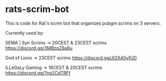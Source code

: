 # rats-scrim-bot

This is code for Rat's scrim bot that organizes pubgm scrims on 3 servers.

Currently used by:

SEMA | Syn Scrims -> 20CEST & 23CEST scrims https://discord.gg/3MBzpZ8a8u 

God of Lions -> 23CEST scrims https://discord.gg/Jt2XA5yPJD

iLLeGaLy Gaming -> 16CEST & 20CEST scrims https://discord.gg/7ng2CdTRFf
